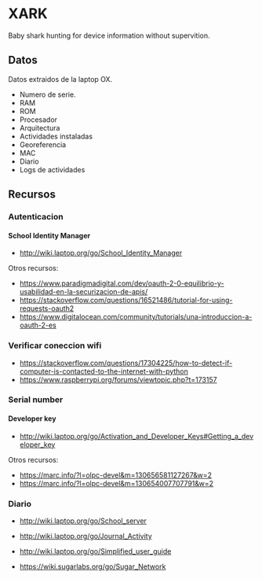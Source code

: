 # XARK
Baby shark hunting for device information without supervition.

## Datos
Datos extraidos de la laptop OX.

* Numero de serie.
* RAM
* ROM
* Procesador
* Arquitectura
* Actividades instaladas
* Georeferencia
* MAC
* Diario
* Logs de actividades

## Recursos

### Autenticacion

#### School Identity Manager

* http://wiki.laptop.org/go/School_Identity_Manager

Otros recursos:
* https://www.paradigmadigital.com/dev/oauth-2-0-equilibrio-y-usabilidad-en-la-securizacion-de-apis/
* https://stackoverflow.com/questions/16521486/tutorial-for-using-requests-oauth2
* https://www.digitalocean.com/community/tutorials/una-introduccion-a-oauth-2-es

### Verificar coneccion wifi
* https://stackoverflow.com/questions/17304225/how-to-detect-if-computer-is-contacted-to-the-internet-with-python
* https://www.raspberrypi.org/forums/viewtopic.php?t=173157

### Serial number

#### Developer key

* http://wiki.laptop.org/go/Activation_and_Developer_Keys#Getting_a_developer_key

Otros recursos:
* https://marc.info/?l=olpc-devel&m=130656581127267&w=2
* https://marc.info/?l=olpc-devel&m=130654007707791&w=2

### Diario

* http://wiki.laptop.org/go/School_server
* http://wiki.laptop.org/go/Journal_Activity
* http://wiki.laptop.org/go/Simplified_user_guide

* https://wiki.sugarlabs.org/go/Sugar_Network
